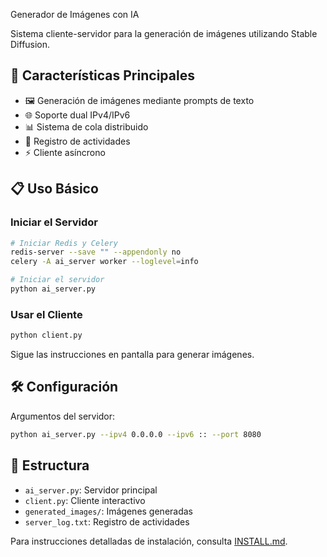  Generador de Imágenes con IA

Sistema cliente-servidor para la generación de imágenes utilizando Stable Diffusion.

## 🚀 Características Principales

- 🖼️ Generación de imágenes mediante prompts de texto
- 🌐 Soporte dual IPv4/IPv6
- 📊 Sistema de cola distribuido
- 📝 Registro de actividades
- ⚡ Cliente asíncrono

## 📋 Uso Básico

### Iniciar el Servidor
```bash
# Iniciar Redis y Celery
redis-server --save "" --appendonly no
celery -A ai_server worker --loglevel=info

# Iniciar el servidor
python ai_server.py
```

### Usar el Cliente
```bash
python client.py
```
Sigue las instrucciones en pantalla para generar imágenes.

## 🛠️ Configuración

Argumentos del servidor:
```bash
python ai_server.py --ipv4 0.0.0.0 --ipv6 :: --port 8080
```

## 📁 Estructura

- `ai_server.py`: Servidor principal
- `client.py`: Cliente interactivo
- `generated_images/`: Imágenes generadas
- `server_log.txt`: Registro de actividades

Para instrucciones detalladas de instalación, consulta [INSTALL.md](INSTALL.md).